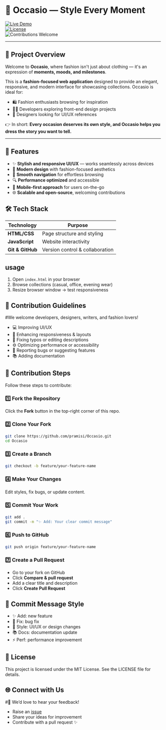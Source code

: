 # 👗 Occasio — Style Every Moment  

[![Live Demo](https://img.shields.io/badge/Live-Demo-blue?style=for-the-badge&logo=google-chrome)](https://pramisi.github.io/Occasio/)  
[![License](https://img.shields.io/badge/License-MIT-green?style=for-the-badge)](./LICENSE)  
![Contributions Welcome](https://img.shields.io/badge/Contributions-Welcome-orange?style=for-the-badge)  

---

## 📌 Project Overview  

Welcome to **Occasio**, where fashion isn't just about clothing — it's an expression of **moments, moods, and milestones**.  

This is a **fashion-focused web application** designed to provide an elegant, responsive, and modern interface for showcasing collections. Occasio is ideal for:  
- 🛍️ Fashion enthusiasts browsing for inspiration  
- 👩‍💻 Developers exploring front-end design projects  
- 🎨 Designers looking for UI/UX references  

👉 In short: **Every occasion deserves its own style, and Occasio helps you dress the story you want to tell.**  

---

## 🌟 Features  

- ✨ **Stylish and responsive UI/UX** — works seamlessly across devices  
- 🎨 **Modern design** with fashion-focused aesthetics  
- 🧭 **Smooth navigation** for effortless browsing  
- 🔍 **Performance optimized** and accessible  
- 📱 **Mobile-first approach** for users on-the-go  
- 🌐 **Scalable and open-source**, welcoming contributions  


## 🛠️ Tech Stack

| Technology     | Purpose                          |
|----------------|----------------------------------|
| **HTML/CSS**   | Page structure and styling       |
| **JavaScript** | Website interactivity            |
| **Git & GitHub** | Version control & collaboration |



## usage
1. Open `index.html` in your browser  
2. Browse collections (casual, office, evening wear)  
3. Resize browser window → test responsiveness  

## 🤝 Contribution Guidelines
#We welcome developers, designers, writers, and fashion lovers!
- 💻 Improving UI/UX  
- 🎨 Enhancing responsiveness & layouts  
- 📝 Fixing typos or editing descriptions  
- ⚙️ Optimizing performance or accessibility  
- 🧪 Reporting bugs or suggesting features  
- 📚 Adding documentation  

## 🔧 Contribution Steps
Follow these steps to contribute:

### 1️⃣ Fork the Repository
Click the **Fork** button in the top-right corner of this repo.

### 2️⃣ Clone Your Fork
```bash
git clone https://github.com/pramisi/Occasio.git
cd Occasio
```

### 3️⃣ Create a Branch
```bash
git checkout -b feature/your-feature-name
```

### 4️⃣ Make Your Changes
Edit styles, fix bugs, or update content.

### 5️⃣ Commit Your Work
```bash
git add .
git commit -m "✨ Add: Your clear commit message"
```

### 6️⃣ Push to GitHub
```bash
git push origin feature/your-feature-name
```

### 7️⃣ Create a Pull Request
- Go to your fork on GitHub
- Click **Compare & pull request**
- Add a clear title and description
- Click **Create Pull Request**

## 📝 Commit Message Style
- ✨ Add: new feature  
- 🐛 Fix: bug fix  
- 🎨 Style: UI/UX or design changes  
- 📚 Docs: documentation update  
- ⚡ Perf: performance improvement  

## 📄 License
This project is licensed under the MIT License.
See the LICENSE file for details.

## 🌐 Connect with Us
#💌 We’d love to hear your feedback!
- Raise an [issue](https://github.com/pramisi/Occasio/issues)  
- Share your ideas for improvement  
- Contribute with a pull request ✨  


